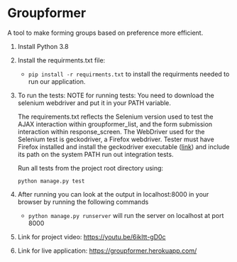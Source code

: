 # Groupformer
A tool to make forming groups based on preference more efficient.

1. Install Python 3.8  
1. Install the requirments.txt file:
   - `pip install -r requirments.txt` to install the requirments needed to run our application.
1. To run the tests:
   NOTE for running tests: You need to download the selenium webdriver and put it in your PATH variable.
   
   The requirements.txt reflects the Selenium version used to test the AJAX interaction within groupformer_list, and the form submission interaction within response_screen.
   The WebDriver used for the Selenium test is geckodriver, a Firefox webdriver. 
   Tester must have Firefox installed and install the geckodriver executable ([link](https://github.com/mozilla/geckodriver/releases)) and include its path on the system PATH run out integration tests.

   Run all tests from the project root directory using:
   
   `python manage.py test`

1. After running  you can look at the output in localhost:8000 in your browser by running the following commands 
   - `python manage.py runserver` will run the server on localhost at port 8000
1. Link for project video: https://youtu.be/6ikItt-gD0c
2. Link for live application: https://groupformer.herokuapp.com/
